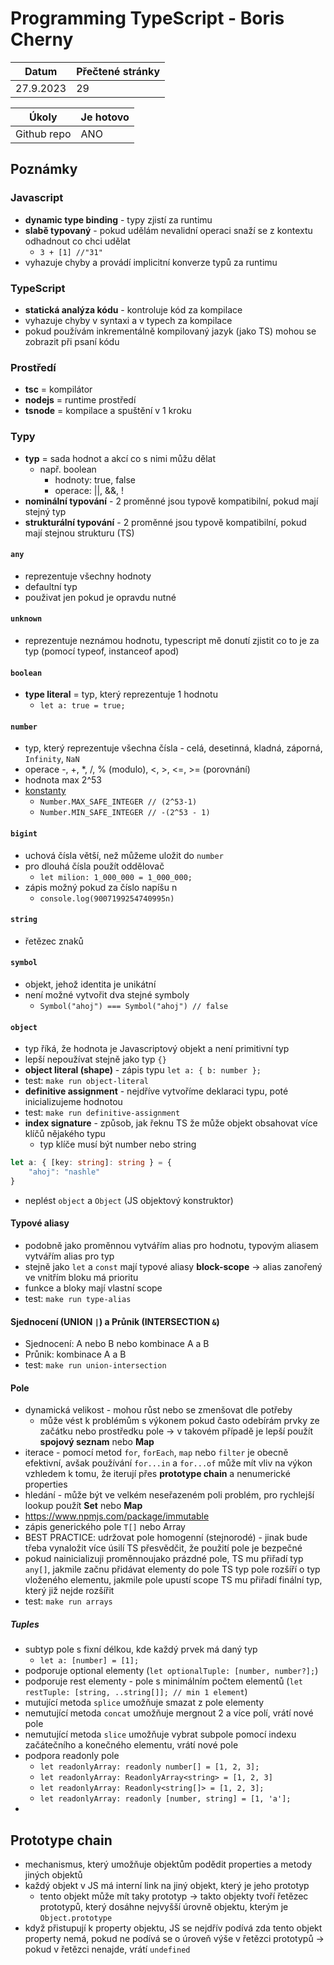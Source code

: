 # Programming TypeScript - Boris Cherny

| Datum     | Přečtené stránky |
|-----------|------------------|
| 27.9.2023 | 29               |

| Úkoly       | Je hotovo |
|-------------|-----------|
| Github repo | ANO       |

## Poznámky

### Javascript

- **dynamic type binding** - typy zjistí za runtimu
- **slabě typovaný** - pokud udělám nevalidní operaci snaží se z kontextu odhadnout co chci udělat
	- `3 + [1] //"31"`
- vyhazuje chyby a provádí implicitní konverze typů za runtimu

### TypeScript

- **statická analýza kódu** - kontroluje kód za kompilace
- vyhazuje chyby v syntaxi a v typech za kompilace
- pokud používám inkrementálně kompilovaný jazyk (jako TS) mohou se zobrazit při psaní kódu

### Prostředí

- **tsc** = kompilátor
- **nodejs** = runtime prostředí
- **tsnode** = kompilace a spuštění v 1 kroku

### Typy

- **typ** = sada hodnot a akcí co s nimi můžu dělat
	- např. boolean
		- hodnoty: true, false
		- operace: ||, &&, !
- **nominální typování** - 2 proměnné jsou typově kompatibilní, pokud mají stejný typ
- **strukturální typování** - 2 proměnné jsou typově kompatibilní, pokud mají stejnou strukturu (TS)

#### `any`

- reprezentuje všechny hodnoty
- defaultní typ
- použivat jen pokud je opravdu nutné

#### `unknown`

- reprezentuje neznámou hodnotu, typescript mě donutí zjistit co to je za typ (pomocí typeof, instanceof apod)

#### `boolean`

- **type literal** = typ, který reprezentuje 1 hodnotu
	- `let a: true = true;`

#### `number`

- typ, který reprezentuje všechna čísla - celá, desetinná, kladná, záporná, `Infinity`, `NaN`
- operace -, +, *, /, % (modulo), <, >, <=, >= (porovnání)
- hodnota max 2^53
- [konstanty](https://developer.mozilla.org/en-US/docs/Web/JavaScript/Reference/Global_Objects/Number/EPSILON)
	- `Number.MAX_SAFE_INTEGER // (2^53-1)`
	- `Number.MIN_SAFE_INTEGER // -(2^53 - 1)`

#### `bigint`

- uchová čísla větší, než můžeme uložit do `number`
- pro dlouhá čísla použít oddělovač
	- `let milion: 1_000_000 = 1_000_000;`
- zápis možný pokud za číslo napíšu n
	- `console.log(9007199254740995n)`

#### `string`

- řetězec znaků

#### `symbol`

- objekt, jehož identita je unikátní
- není možné vytvořit dva stejné symboly
	- `Symbol("ahoj") === Symbol("ahoj") // false`

#### `object`

- typ říká, že hodnota je Javascriptový objekt a není primitivní typ
- lepší nepoužívat stejně jako typ `{}`
- **object literal (shape)** - zápis typu `let a: { b: number };`
- test: `make run object-literal`
- **definitive assignment** - nejdříve vytvoříme deklaraci typu, poté inicializujeme hodnotou
- test: `make run definitive-assignment`
- **index signature** - způsob, jak řeknu TS že může objekt obsahovat více klíčů nějakého typu
	- typ klíče musí být number nebo string

```ts
let a: { [key: string]: string } = {
	"ahoj": "nashle"
}
```

- neplést `object` a `Object` (JS objektový konstruktor)

#### Typové aliasy

- podobně jako proměnnou vytvářím alias pro hodnotu, typovým aliasem vytvářím alias pro typ
- stejně jako `let` a `const` mají typové aliasy **block-scope** -> alias zanořený ve vnitřím bloku má prioritu
- funkce a bloky mají vlastní scope
- test: `make run type-alias`

#### Sjednocení (UNION `|`) a Průnik (INTERSECTION `&`)

- Sjednocení: A nebo B nebo kombinace A a B
- Průnik: kombinace A a B
- test: `make run union-intersection`

#### Pole

- dynamická velikost - mohou růst nebo se zmenšovat dle potřeby
  - může vést k problémům s výkonem pokud často odebírám prvky ze začátku nebo prostředku pole -> v takovém případě je lepší použít **spojový seznam** nebo **Map**
- iterace - pomocí metod `for`, `forEach`, `map` nebo `filter` je obecně efektivní, avšak používání `for...in` a `for...of` může mít vliv na výkon vzhledem k tomu, že iterují přes **prototype chain** a nenumerické properties
- hledání - může být ve velkém neseřazeném poli problém, pro rychlejší lookup použít **Set** nebo **Map**
- https://www.npmjs.com/package/immutable
- zápis generického pole `T[]` nebo Array<T>
- BEST PRACTICE: udržovat pole homogenní (stejnorodé) - jinak bude třeba vynaložit více úsilí TS přesvědčit, že použití
  pole je bezpečné
- pokud nainicializuji proměnnoujako prázdné pole, TS mu přiřadí typ `any[]`, jakmile začnu přidávat elementy do pole TS
  typ pole rozšíří o typ vloženého elementu, jakmile pole upustí scope TS mu přiřadí finální typ, který již nejde
  rozšířit
- test: `make run arrays`

##### Tuples

- subtyp pole s fixní délkou, kde každý prvek má daný typ
  - `let a: [number] = [1];`
- podporuje optional elementy (`let optionalTuple: [number, number?];`)
- podporuje rest elementy - pole s minimálním počtem elementů (`let restTuple: [string, ..string[]]; // min 1 element`)
- mutující metoda `splice` umožňuje smazat z pole elementy
- nemutující metoda `concat` umožňuje mergnout 2 a více polí, vrátí nové pole
- nemutující metoda `slice` umožňuje vybrat subpole pomocí indexu začátečního a konečného elementu, vrátí nové pole
- podpora readonly pole
  - `let readonlyArray: readonly number[] = [1, 2, 3];`
  - `let readonlyArray: ReadonlyArray<string> = [1, 2, 3]`
  - `let readonlyArray: Readonly<string[]> = [1, 2, 3];`
  - `let readonlyArray: readonly [number, string] = [1, 'a'];`
-

## Prototype chain
- mechanismus, který umožňuje objektům podědit properties a metody jiných objektů
- každý objekt v JS má interní link na jiný objekt, který je jeho prototyp
  - tento objekt může mít taky prototyp -> takto objekty tvoří řetězec prototypů, který dosáhne nejvyšší úrovně objektu, kterým je `Object.prototype`
- když přistupují k property objektu, JS se nejdřív podívá zda tento objekt property nemá, pokud ne podívá se o úroveň výše v řetězci prototypů -> pokud v řetězci nenajde, vrátí `undefined`
